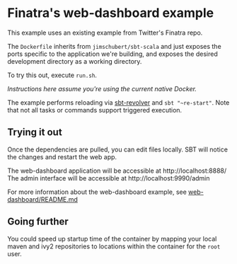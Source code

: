 # Finatra's web-dashboard example

This example uses an existing example from Twitter's Finatra repo.

The `Dockerfile` inherits from `jimschubert/sbt-scala` and just exposes the ports specific to the application we're building, and exposes the desired development directory as a working directory.

To try this out, execute `run.sh`.

_Instructions here assume you're using the current native Docker._

The example performs reloading via [sbt-revolver](https://github.com/spray/sbt-revolver) and `sbt "~re-start"`. Note that not all tasks or commands support triggered execution.

## Trying it out

Once the dependencies are pulled, you can edit files locally. SBT will notice the changes and restart the web app.

The web-dashboard application will be accessible at http://localhost:8888/
The admin interface will be accessible at http://localhost:9990/admin

For more information about the web-dashboard example, see [web-dashboard/README.md](./web-dashboard/README.md)

## Going further

You could speed up startup time of the container by mapping your local maven and ivy2 repositories to locations within the container for the `root` user.
